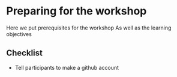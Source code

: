 # Preparing for the workshop
Here we put prerequisites for the workshop
As well as the learning objectives 

## Checklist
- Tell participants to make a github account